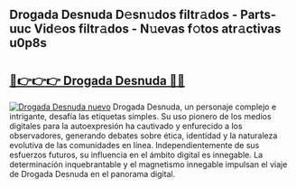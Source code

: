 ## Drogada Desnuda D𝚎sn𝚞dos filtr𝚊dos - Parts-uuc Vid𝚎os filtr𝚊dos - N𝚞evas f𝚘tos atr𝚊ctivas u0p8s

# <h2><a href="http://mb8ojct.tromn.icu/?c=Drogada+Desnuda">🔗👉👉👉 Drogada Desnuda 🔗🔗</a></h2>

[![Drogada Desnuda nuevo](https://i.imgur.com/pEAQMta.gif)](http://mb8ojct.tromn.icu/?c=Drogada+Desnuda)
Drogada Desnuda, un personaje complejo e intrigante, desafía las etiquetas simples. Su uso pionero de los medios digitales para la autoexpresión ha cautivado y enfurecido a los observadores, generando debates sobre ética, identidad y la naturaleza evolutiva de las comunidades en línea. Independientemente de sus esfuerzos futuros, su influencia en el ámbito digital es innegable. La determinación inquebrantable y el magnetismo innegable impulsan el viaje de Drogada Desnuda en el panorama digital.
